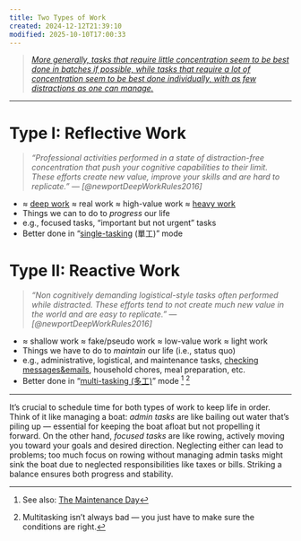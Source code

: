 ```yaml
---
title: Two Types of Work
created: 2024-12-12T21:39:10
modified: 2025-10-10T17:00:33
---
```


> _[More generally, tasks that require little concentration seem to be best done in batches if possible, while tasks that require a lot of concentration seem to be best done individually, with as few distractions as one can manage.](https://terrytao.wordpress.com/2008/08/07/on-time-management/)_

---

# Type I: Reflective Work

> _“Professional activities performed in a state of distraction-free concentration that push your cognitive capabilities to their limit. These efforts create new value, improve your skills and are hard to replicate.” — [@newportDeepWorkRules2016]_

* ≈ [deep work](deep-work.md) ≈ real work ≈ high-value work ≈ [heavy work](https://www.workingtheorys.com/p/make-something-heavy)
* Things we can to do to _progress_ our life
* e.g., focused tasks, “important but not urgent” tasks
* Better done in “[single-tasking](You%20can%20achieve%20anything%20if%20you%20focus%20on%20one%20thing%20at%20a%20time.md) (單工)” mode

# Type II: Reactive Work

> _“Non cognitively demanding logistical-style tasks often performed while distracted. These efforts tend to not create much new value in the world and are easy to replicate.” — [@newportDeepWorkRules2016]_

* ≈ shallow work ≈ fake/pseudo work ≈ low-value work ≈ light work
* Things we have to do to _maintain_ our life (i.e., status quo)
* e.g., administrative, logistical, and maintenance tasks, [checking messages&emails](Batching%20Emails%20and%20Text%20Messages.md), household chores, meal preparation, etc.
* Better done in “[multi-tasking (多工)](temptation-bundling.md)” mode [^1] [^2]

---

It’s crucial to schedule time for both types of work to keep life in order. Think of it like managing a boat: _admin tasks_ are like bailing out water that’s piling up — essential for keeping the boat afloat but not propelling it forward. On the other hand, _focused tasks_ are like rowing, actively moving you toward your goals and desired direction. Neglecting either can lead to problems; too much focus on rowing without managing admin tasks might sink the boat due to neglected responsibilities like taxes or bills. Striking a balance ensures both progress and stability.

[^1]: See also: [The Maintenance Day](The%20Maintenance%20Day.md)
[^2]: Multitasking isn’t always bad — you just have to make sure the conditions are right.
